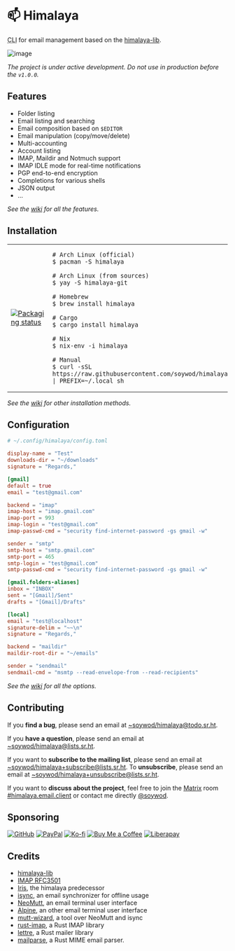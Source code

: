 # 📫 Himalaya

<abbr title="Command-line interface">CLI</abbr> for email management
based on the [himalaya-lib](https://git.sr.ht/~soywod/himalaya-lib).

![image](https://user-images.githubusercontent.com/10437171/138774902-7b9de5a3-93eb-44b0-8cfb-6d2e11e3b1aa.png)

*The project is under active development. Do not use in production
before the `v1.0.0`.*

## Features

- Folder listing
- Email listing and searching
- Email composition based on `$EDITOR`
- Email manipulation (copy/move/delete)
- Multi-accounting
- Account listing
- IMAP, Maildir and Notmuch support
- IMAP IDLE mode for real-time notifications
- PGP end-to-end encryption
- Completions for various shells
- JSON output
- …

*See the
[wiki](https://github.com/soywod/himalaya/wiki/Usage:email:list) for
all the features.*

## Installation

<table>
<tr>
<td width="50%">
<a href="https://repology.org/project/himalaya/versions">
<img src="https://repology.org/badge/vertical-allrepos/himalaya.svg" alt="Packaging status" />
</a>
</td>
<td width="50%">

```shell-session
# Arch Linux (official)
$ pacman -S himalaya

# Arch Linux (from sources)
$ yay -S himalaya-git

# Homebrew
$ brew install himalaya

# Cargo
$ cargo install himalaya

# Nix
$ nix-env -i himalaya

# Manual
$ curl -sSL https://raw.githubusercontent.com/soywod/himalaya/master/install.sh | PREFIX=~/.local sh
```

</td>
</tr>
</table>

*See the
[wiki](https://github.com/soywod/himalaya/wiki/Installation:binary)
for other installation methods.*

## Configuration

```toml
# ~/.config/himalaya/config.toml

display-name = "Test"
downloads-dir = "~/downloads"
signature = "Regards,"

[gmail]
default = true
email = "test@gmail.com"

backend = "imap"
imap-host = "imap.gmail.com"
imap-port = 993
imap-login = "test@gmail.com"
imap-passwd-cmd = "security find-internet-password -gs gmail -w"

sender = "smtp"
smtp-host = "smtp.gmail.com"
smtp-port = 465
smtp-login = "test@gmail.com"
smtp-passwd-cmd = "security find-internet-password -gs gmail -w"

[gmail.folders-aliases]
inbox = "INBOX"
sent = "[Gmail]/Sent"
drafts = "[Gmail]/Drafts"

[local]
email = "test@localhost"
signature-delim = "~~\n"
signature = "Regards,"

backend = "maildir"
maildir-root-dir = "~/emails"

sender = "sendmail"
sendmail-cmd = "msmtp --read-envelope-from --read-recipients"
```

*See the
[wiki](https://github.com/soywod/himalaya/wiki/Configuration:config-file)
for all the options.*

## Contributing

If you **find a bug**, please send an email at
[~soywod/himalaya@todo.sr.ht](mailto:~soywod/himalaya@todo.sr.ht).

If you **have a question**, please send an email at
[~soywod/himalaya@lists.sr.ht](mailto:~soywod/himalaya@lists.sr.ht).

If you want to **subscribe to the mailing list**, please send an email
at
[~soywod/himalaya+subscribe@lists.sr.ht](mailto:~soywod/himalaya+subscribe@lists.sr.ht). To
**unsubscribe**, please send an email at
[~soywod/himalaya+unsubscribe@lists.sr.ht](mailto:~soywod/himalaya+unsubscribe@lists.sr.ht).

If you want to **discuss about the project**, feel free to join the
[Matrix](https://matrix.org/) room
[#himalaya.email.client](https://matrix.to/#/#himalaya.email.client:matrix.org)
or contact me directly
[@soywod](https://matrix.to/#/@soywod:matrix.org).

## Sponsoring

[![GitHub](https://img.shields.io/badge/-GitHub%20Sponsors-fafbfc?logo=GitHub%20Sponsors&style=flat-square)](https://github.com/sponsors/soywod)
[![PayPal](https://img.shields.io/badge/-PayPal-0079c1?logo=PayPal&logoColor=ffffff&style=flat-square)](https://www.paypal.com/paypalme/soywod)
[![Ko-fi](https://img.shields.io/badge/-Ko--fi-ff5e5a?logo=Ko-fi&logoColor=ffffff&style=flat-square)](https://ko-fi.com/soywod)
[![Buy Me a Coffee](https://img.shields.io/badge/-Buy%20Me%20a%20Coffee-ffdd00?logo=Buy%20Me%20A%20Coffee&logoColor=000000&style=flat-square)](https://www.buymeacoffee.com/soywod)
[![Liberapay](https://img.shields.io/badge/-Liberapay-f6c915?logo=Liberapay&logoColor=222222&style=flat-square)](https://liberapay.com/soywod)

## Credits

* [himalaya-lib](https://git.sr.ht/~soywod/himalaya-lib)
* [IMAP RFC3501](https://tools.ietf.org/html/rfc3501)
* [Iris](https://github.com/soywod/iris.vim), the himalaya predecessor
* [isync](https://isync.sourceforge.io/), an email synchronizer for
  offline usage
* [NeoMutt](https://neomutt.org/), an email terminal user interface
* [Alpine](http://alpine.x10host.com/alpine/alpine-info/), an other
  email terminal user interface
* [mutt-wizard](https://github.com/LukeSmithxyz/mutt-wizard), a tool
  over NeoMutt and isync
* [rust-imap](https://github.com/jonhoo/rust-imap), a Rust IMAP
  library
* [lettre](https://github.com/lettre/lettre), a Rust mailer library
* [mailparse](https://github.com/staktrace/mailparse), a Rust MIME
  email parser.
